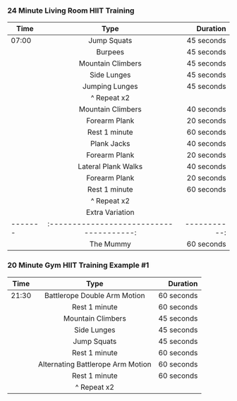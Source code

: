 ### 24 Minute Living Room HIIT Training

| Time  | Type                                   | Duration   |
|------ |:--------------------------------------:|-----------:|
| 07:00 | Jump Squats                            | 45 seconds |
|       | Burpees                                | 45 seconds |
|       | Mountain Climbers                      | 45 seconds |
|       | Side Lunges                            | 45 seconds |
|       | Jumping Lunges                         | 45 seconds |
|       | ^ Repeat x2                            |            |
|       | Mountain Climbers                      | 40 seconds |
|       | Forearm Plank                          | 20 seconds |
|       | Rest 1 minute                          | 60 seconds |
|       | Plank Jacks                            | 40 seconds |
|       | Forearm Plank                          | 20 seconds |
|       | Lateral Plank Walks                    | 40 seconds |
|       | Forearm Plank                          | 20 seconds |
|       | Rest 1 minute                          | 60 seconds |
|       | ^ Repeat x2                            |            |
|       | Extra Variation                        |            |
|-------|:--------------------------------------:|-----------:|
|       | The Mummy                              | 60 seconds |


### 20 Minute Gym HIIT Training Example #1

| Time  | Type                                   | Duration   |
|------ |:--------------------------------------:|-----------:|
| 21:30 | Battlerope Double Arm Motion           | 60 seconds |
|       | Rest 1 minute                          | 60 seconds |
|       | Mountain Climbers                      | 45 seconds |
|       | Side Lunges                            | 45 seconds |
|       | Jump Squats                            | 45 seconds |
|       | Rest 1 minute                          | 60 seconds |
|       | Alternating Battlerope Arm Motion      | 60 seconds |
|       | Rest 1 minute                          | 60 seconds |
|       | ^ Repeat x2                            |            |
